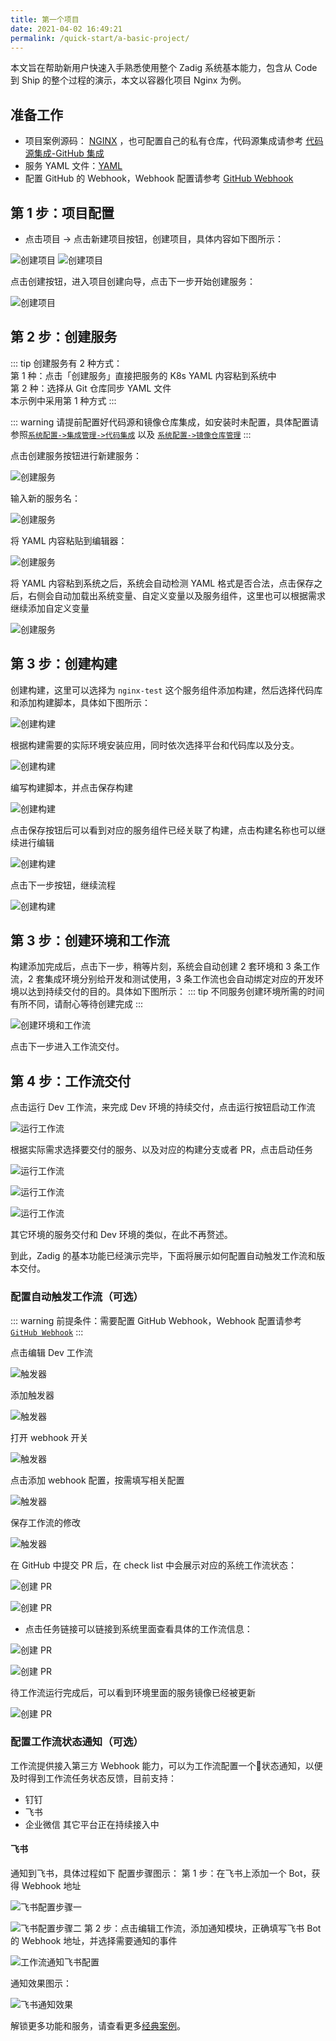 ```yaml
---
title: 第一个项目
date: 2021-04-02 16:49:21
permalink: /quick-start/a-basic-project/
---
```


本文旨在帮助新用户快速入手熟悉使用整个 Zadig 系统基本能力，包含从 Code 到 Ship 的整个过程的演示，本文以容器化项目 Nginx 为例。

## 准备工作

- 项目案例源码： [NGINX](https://github.com/koderover/Zadig/tree/main/examples/nginx) ，也可配置自己的私有仓库，代码源集成请参考 [代码源集成-GitHub 集成](/settings/codehost/#github-集成)
- 服务 YAML 文件：[YAML](https://github.com/koderover/Zadig/tree/main/examples/nginx/yaml)
- 配置 GitHub 的 Webhook，Webhook 配置请参考 [GitHub Webhook](/settings/webhook-config/#github-webhook-配置)


## 第 1 步：项目配置

- 点击项目 -> 点击新建项目按钮，创建项目，具体内容如下图所示：

![创建项目](./_images/basic_project_create_project.png "创建项目")
![创建项目](./_images/basic_project_create_project_1.png "创建项目")

点击创建按钮，进入项目创建向导，点击下一步开始创建服务：

![创建项目](./_images/basic_project_create_project_2.png "创建项目成功提示")

## 第 2 步：创建服务

::: tip
创建服务有 2 种方式：<br>
第 1 种：点击「创建服务」直接把服务的 K8s YAML 内容粘到系统中 <br>
第 2 种：选择从 Git 仓库同步 YAML 文件 <br>
本示例中采用第 1 种方式
:::

::: warning
请提前配置好代码源和镜像仓库集成，如安装时未配置，具体配置请参照[`系统配置->集成管理->代码集成`](/settings/codehost/) 以及 [`系统配置->镜像仓库管理`](/settings/image-registry/)
:::

点击创建服务按钮进行新建服务：

![创建服务](./_images/basic_project_create_project_3.png "创建服务")

输入新的服务名：

![创建服务](./_images/basic_project_create_project_4.png "创建服务")

将 YAML 内容粘贴到编辑器：

![创建服务](./_images/basic_project_create_project_5.png "创建服务")

将 YAML 内容粘到系统之后，系统会自动检测 YAML 格式是否合法，点击保存之后，右侧会自动加载出系统变量、自定义变量以及服务组件，这里也可以根据需求继续添加自定义变量

![创建服务](./_images/basic_project_create_project_6.png "创建服务")

## 第 3 步：创建构建

创建构建，这里可以选择为 `nginx-test` 这个服务组件添加构建，然后选择代码库和添加构建脚本，具体如下图所示：

![创建构建](./_images/basic_project_create_build.png "创建构建")

根据构建需要的实际环境安装应用，同时依次选择平台和代码库以及分支。

![创建构建](./_images/basic_project_create_build_1.png "创建构建")

编写构建脚本，并点击保存构建

![创建构建](./_images/basic_project_create_build_2.png "创建构建")

点击保存按钮后可以看到对应的服务组件已经关联了构建，点击构建名称也可以继续进行编辑

![创建构建](./_images/basic_project_create_build_3.png "创建构建")

点击下一步按钮，继续流程

![创建构建](./_images/basic_project_create_build_4.png "创建构建")
## 第 3 步：创建环境和工作流

构建添加完成后，点击下一步，稍等片刻，系统会自动创建 2 套环境和 3 条工作流，2 套集成环境分别给开发和测试使用，3 条工作流也会自动绑定对应的开发环境以达到持续交付的目的。具体如下图所示：
::: tip
不同服务创建环境所需的时间有所不同，请耐心等待创建完成
:::

![创建环境和工作流](./_images/basic_project_create_env_1.png "创建环境和工作流")

点击下一步进入工作流交付。
## 第 4 步：工作流交付

点击运行 Dev 工作流，来完成 Dev 环境的持续交付，点击运行按钮启动工作流

![运行工作流](./_images/basic_project_pipeline_run.png "运行工作流")

根据实际需求选择要交付的服务、以及对应的构建分支或者 PR，点击启动任务

![运行工作流](./_images/basic_project_pipeline_run_1.png "运行工作流")

![运行工作流](./_images/basic_project_pipeline_run_2.png "运行工作流")

![运行工作流](./_images/basic_project_pipeline_run_3.png "运行工作流")

其它环境的服务交付和 Dev 环境的类似，在此不再赘述。

到此，Zadig 的基本功能已经演示完毕，下面将展示如何配置自动触发工作流和版本交付。

### 配置自动触发工作流（可选）
::: warning
前提条件：需要配置 GitHub Webhook，Webhook 配置请参考 [`GitHub Webhook`](/settings/webhook-config/#github-webhook-配置)
:::

点击编辑 Dev 工作流

![触发器](./_images/basic_project_create_webhook.png "触发器")

添加触发器

![触发器](./_images/basic_project_create_webhook_1.png "触发器")

打开 webhook 开关

![触发器](./_images/basic_project_create_webhook_2.png "触发器")

点击添加 webhook 配置，按需填写相关配置

![触发器](./_images/basic_project_create_webhook_3.png "触发器")

保存工作流的修改

![触发器](./_images/basic_project_create_webhook_4.png "触发器")


在 GitHub 中提交 PR 后，在 check list 中会展示对应的系统工作流状态：

![创建 PR](./_images/basic_project_create_pr.png "创建 PR")

![创建 PR](./_images/basic_project_create_pr_0.png "创建 PR")

- 点击任务链接可以链接到系统里面查看具体的工作流信息：

![创建 PR](./_images/basic_project_create_pr_1.png "创建 PR")

![创建 PR](./_images/basic_project_create_pr_2.png "创建 PR")

待工作流运行完成后，可以看到环境里面的服务镜像已经被更新

![创建 PR](./_images/basic_project_create_pr_3.png "创建 PR")

### 配置工作流状态通知（可选）

工作流提供接入第三方 Webhook 能力，可以为工作流配置一个状态通知，以便及时得到工作流任务状态反馈，目前支持：
- 钉钉
- 飞书
- 企业微信
其它平台正在持续接入中

#### 飞书

通知到飞书，具体过程如下
配置步骤图示：
第 1 步：在飞书上添加一个 Bot，获得 Webhook 地址

![飞书配置步骤一](./_images/basic_project_lark_add_bot.png)

![飞书配置步骤二](./_images/basic_project_lark_edit_bot.png)
第 2 步：点击编辑工作流，添加通知模块，正确填写飞书 Bot 的 Webhook 地址，并选择需要通知的事件

![工作流通知飞书配置](./_images/basic_project_workflow_feishu_config.png)

通知效果图示：

![飞书通知效果](./_images/basic_project_lark_webhook_notification.png)

解锁更多功能和服务，请查看更多[经典案例](/examples/voting)。
